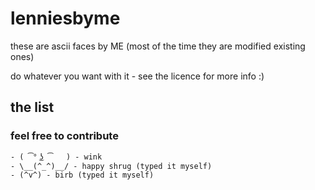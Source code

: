 # lenniesbyme
these are ascii faces by ME (most of the time they are modified existing ones)

do whatever you want with it - see the licence for more info :)
## the list
### feel free to contribute
```
- ( ͡° ͜ʖ ͡   ) - wink
- \__(^_^)__/ - happy shrug (typed it myself)
- (^v^) - birb (typed it myself)
```
